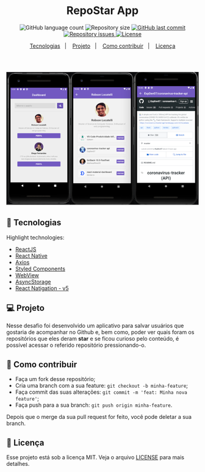 <h1 align="center">RepoStar App</h1>

<p align="center">
  <img alt="GitHub language count" src="https://img.shields.io/github/languages/count/rlocatelli9/repo-star-mobile">
  <!-- trocar: 'rlocatelli9/template-README' pelo caminho do seu respositório -->

  <img alt="Repository size" src="https://img.shields.io/github/repo-size/rlocatelli9/repo-star-mobile">
  <!-- trocar: 'rlocatelli9/template-README' pelo caminho do seu respositório -->

  <a href="https://github.com/rlocatelli9/repo-star-mobile/commits/master">
  <!-- trocar: 'rlocatelli9/template-README' pelo caminho do seu respositório -->
    <img alt="GitHub last commit" src="https://img.shields.io/github/last-commit/rlocatelli9/repo-star-mobile">
     <!-- trocar: 'rlocatelli9/template-README' pelo caminho do seu respositório -->
  </a>

  <a href="https://github.com/rlocatelli9/repo-star-mobile/issues">
   <!-- trocar: 'rlocatelli9/template-README' pelo caminho do seu respositório -->
    <img alt="Repository issues" src="https://img.shields.io/github/issues/rlocatelli9/repo-star-mobile">
     <!-- trocar: 'rlocatelli9/template-README' pelo caminho do seu respositório -->

  </a>

  <a href="https://github.com/rlocatelli9/repo-star-mobile/blob/master/LICENSE.md">
  <!-- trocar: 'rlocatelli9/template-README' pelo caminho do seu respositório -->
    <img alt="License" src="https://img.shields.io/badge/license-MIT-brightgreen">
  <a>
</p>

<p align="center">
  <a href="#bookmark_tabs-tecnologias">Tecnologias</a>&nbsp;&nbsp;&nbsp;|&nbsp;&nbsp;&nbsp;
  <a href="#-projeto">Projeto</a>&nbsp;&nbsp;&nbsp;|&nbsp;&nbsp;&nbsp;
  <a href="#-como-contribuir">Como contribuir</a>&nbsp;&nbsp;&nbsp;|&nbsp;&nbsp;&nbsp;
  <a href="#memo-licença">Licença</a>
</p>

<br>

<h2 align="center">
<img alt="" title="" src=".github/assets/app.png" width="" />
</h2>

## :bookmark_tabs: Tecnologias

Highlight technologies:

- [ReactJS](https://reactjs.org/)
- [React Native](https://reactnative.dev/)
- [Axios](https://github.com/axios/axios)
- [Styled Components](https://styled-components.com/)
- [WebView](https://github.com/react-native-community/react-native-webview)
- [AsyncStorage](https://reactnative.dev/docs/asyncstorage)
- [React Natigation - v5 ](https://reactnavigation.org)


## 💻 Projeto

Nesse desafio foi desenvolvido um aplicativo para salvar usuários que gostaria de acompanhar no Github e, bem como, poder ver quais foram os repositórios que eles deram **star** e se ficou curioso pelo conteúdo, é possível acessar o referido repositório pressionando-o.

## 🤔 Como contribuir

- Faça um fork desse repositório;
- Cria uma branch com a sua feature: `git checkout -b minha-feature`;
- Faça commit das suas alterações: `git commit -m 'feat: Minha nova feature'`;
- Faça push para a sua branch: `git push origin minha-feature`.

Depois que o merge da sua pull request for feito, você pode deletar a sua branch.

## :memo: Licença

Esse projeto está sob a licença MIT. Veja o arquivo [LICENSE](LICENSE.md) para mais detalhes.
